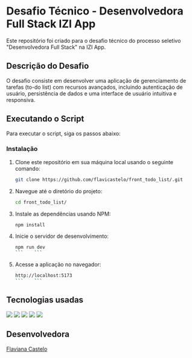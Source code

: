 
# Desafio Técnico - Desenvolvedora Full Stack IZI App

Este repositório foi criado para o desafio técnico do processo seletivo "Desenvolvedora Full Stack" na IZI App.

## Descrição do Desafio

O desafio consiste em desenvolver uma aplicação de gerenciamento de tarefas (to-do list) com recursos avançados,
incluindo autenticação de usuário, persistência de dados e uma interface de usuário intuitiva e
responsiva.

## Executando o Script

Para executar o script, siga os passos abaixo:

### Instalação

1.  Clone este repositório em sua máquina local usando o seguinte comando:

    ```bash
    git clone https://github.com/flavicastelo/front_todo_list/.git
    
2.  Navegue até o diretório do projeto:
    ```bash
    cd front_todo_list/
    ```
3.  Instale as dependências usando NPM:
    ```bash
    npm install
4.  Inicie o servidor de desenvolvimento:
    ```bash
    npm run dev
    ```    ```
5.  Acesse a aplicação no navegador:
    ```bash
    http://localhost:5173
    ```    ```
    
##  Tecnologias usadas
![](https://img.shields.io/badge/ReactJs-cyan) ![](https://img.shields.io/badge/NPM-red) ![](https://img.shields.io/badge/Styled_Components-pink) ![](https://img.shields.io/badge/Axios-purple) ![](https://img.shields.io/badge/Vite-yellow) 

## Desenvolvedora
 [Flaviana Castelo](https://github.com/flavicastelo)
